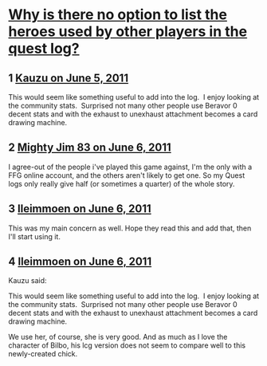 # [Why is there no option to list the heroes used by other players in the quest log?](https://community.fantasyflightgames.com/topic/47932-why-is-there-no-option-to-list-the-heroes-used-by-other-players-in-the-quest-log/)

## 1 [Kauzu on June 5, 2011](https://community.fantasyflightgames.com/topic/47932-why-is-there-no-option-to-list-the-heroes-used-by-other-players-in-the-quest-log/?do=findComment&comment=480708)

This would seem like something useful to add into the log.  I enjoy looking at the community stats.  Surprised not many other people use Beravor 0 decent stats and with the exhaust to unexhaust attachment becomes a card drawing machine.

## 2 [Mighty Jim 83 on June 6, 2011](https://community.fantasyflightgames.com/topic/47932-why-is-there-no-option-to-list-the-heroes-used-by-other-players-in-the-quest-log/?do=findComment&comment=480915)

I agree-out of the people i've played this game against, I'm the only with a FFG online account, and the others aren't likely to get one. So my Quest logs only really give half (or sometimes a quarter) of the whole story.

## 3 [lleimmoen on June 6, 2011](https://community.fantasyflightgames.com/topic/47932-why-is-there-no-option-to-list-the-heroes-used-by-other-players-in-the-quest-log/?do=findComment&comment=480917)

This was my main concern as well. Hope they read this and add that, then I'll start using it.

## 4 [lleimmoen on June 6, 2011](https://community.fantasyflightgames.com/topic/47932-why-is-there-no-option-to-list-the-heroes-used-by-other-players-in-the-quest-log/?do=findComment&comment=480919)

Kauzu said:

This would seem like something useful to add into the log.  I enjoy looking at the community stats.  Surprised not many other people use Beravor 0 decent stats and with the exhaust to unexhaust attachment becomes a card drawing machine.



We use her, of course, she is very good. And as much as I love the character of Bilbo, his lcg version does not seem to compare well to this newly-created chick.

